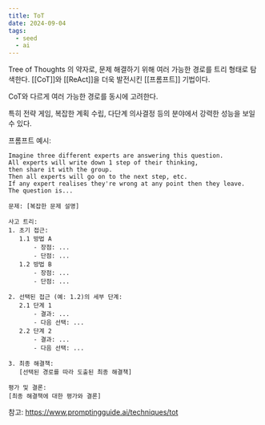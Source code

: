 ```yaml
---
title: ToT
date: 2024-09-04
tags:
  - seed
  - ai
---
```


Tree of Thoughts 의 약자로, 문제 해결하기 위해 여러 가능한 경로를 트리 형태로 탐색한다. [[CoT]]와 [[ReAct]]을 더욱 발전시킨 [[프롬프트]] 기법이다.

CoT와 다르게 여러 가능한 경로를 동시에 고려한다.

특히 전략 게임, 복잡한 계획 수립, 다단계 의사결정 등의 분야에서 강력한 성능을 보일 수 있다.

프롬프트 예시: 

```
Imagine three different experts are answering this question.
All experts will write down 1 step of their thinking,
then share it with the group.
Then all experts will go on to the next step, etc.
If any expert realises they're wrong at any point then they leave.
The question is...
```

```
문제: [복잡한 문제 설명]

사고 트리:
1. 초기 접근:
   1.1 방법 A
       - 장점: ...
       - 단점: ...
   1.2 방법 B
       - 장점: ...
       - 단점: ...

2. 선택된 접근 (예: 1.2)의 세부 단계:
   2.1 단계 1
       - 결과: ...
       - 다음 선택: ...
   2.2 단계 2
       - 결과: ...
       - 다음 선택: ...

3. 최종 해결책:
   [선택된 경로를 따라 도출된 최종 해결책]

평가 및 결론:
[최종 해결책에 대한 평가와 결론]
```

참고:
https://www.promptingguide.ai/techniques/tot